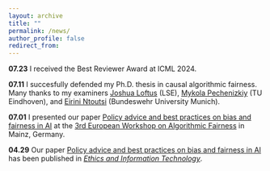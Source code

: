 ```yaml
---
layout: archive
title: ""
permalink: /news/
author_profile: false
redirect_from:
---
```


**07.23** I received the Best Reviewer Award at ICML 2024. 

**07.11** I succesfully defended my Ph.D. thesis in causal algorithmic fairness. Many thanks to my examiners [Joshua Loftus](https://joshualoftus.com/) (LSE), [Mykola Pechenizkiy](https://www.tue.nl/en/research/researchers/mykola-pechenizkiy) (TU Eindhoven), and [Eirini Ntoutsi](https://www.unibw.de/home-en/appointment-of-professors/prof-eirini-ntoutsi) (Bundeswehr University Munich).

**07.01** I presented our paper [Policy advice and best practices on bias and fairness in AI](https://link.springer.com/article/10.1007/s10676-024-09746-w) at the [3rd European Workshop on Algorithmic Fairness](https://2024.ewaf.org/home) in Mainz, Germany.

**04.29** Our paper [Policy advice and best practices on bias and fairness in AI](https://link.springer.com/article/10.1007/s10676-024-09746-w) has been published in *[Ethics and Information Technology](https://link.springer.com/journal/10676)*.

<!-- 

I have accepted a joint postdoc position with KU Leuven's [DTAI](https://wms.cs.kuleuven.be/dtai) and [LIRIS](https://feb.kuleuven.be/research/decision-sciences-and-information-management/liris/liris) research centers.

### 2023 and older

- **01.11** I received a Research Scholarship (Borsa di Ricerca) by the Department of Computer Science of the University of Pisa to continue my Ph.D. research on causal algorithmic fairness.
-->
